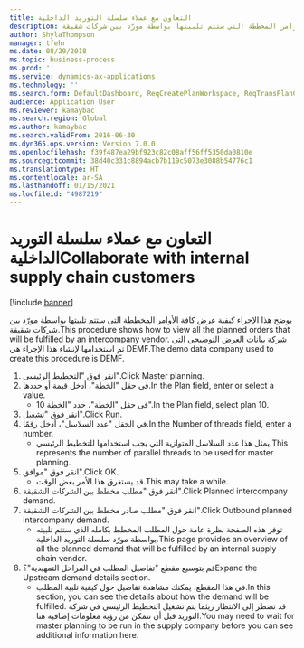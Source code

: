 ```yaml
---
title: التعاون مع عملاء سلسلة التوريد الداخلية
description: يوضح هذا الإجراء كيفية عرض كافة الأوامر المخططة التي ستتم تلبيتها بواسطة مورّد بين شركات شقيقة.
author: ShylaThompson
manager: tfehr
ms.date: 08/29/2018
ms.topic: business-process
ms.prod: ''
ms.service: dynamics-ax-applications
ms.technology: ''
ms.search.form: DefaultDashboard, ReqCreatePlanWorkspace, ReqTransPlanCard, ReqOutboundIntercompanyDemand
audience: Application User
ms.reviewer: kamaybac
ms.search.region: Global
ms.author: kamaybac
ms.search.validFrom: 2016-06-30
ms.dyn365.ops.version: Version 7.0.0
ms.openlocfilehash: f39f487ea29bf923c82c08aff56ff5350da0810e
ms.sourcegitcommit: 38d40c331c8894acb7b119c5073e3088b54776c1
ms.translationtype: HT
ms.contentlocale: ar-SA
ms.lasthandoff: 01/15/2021
ms.locfileid: "4987219"
---
```

# <a name="collaborate-with-internal-supply-chain-customers"></a><span data-ttu-id="f2291-103">التعاون مع عملاء سلسلة التوريد الداخلية</span><span class="sxs-lookup"><span data-stu-id="f2291-103">Collaborate with internal supply chain customers</span></span>

[!include [banner](../../includes/banner.md)]

<span data-ttu-id="f2291-104">يوضح هذا الإجراء كيفية عرض كافة الأوامر المخططة التي ستتم تلبيتها بواسطة مورّد بين شركات شقيقة.</span><span class="sxs-lookup"><span data-stu-id="f2291-104">This procedure shows how to view all the planned orders that will be fulfilled by an intercompany vendor.</span></span> <span data-ttu-id="f2291-105">شركة بيانات العرض التوضيحي التي تم استخدامها لإنشاء هذا الإجراء هي DEMF.</span><span class="sxs-lookup"><span data-stu-id="f2291-105">The demo data company used to create this procedure is DEMF.</span></span>

1. <span data-ttu-id="f2291-106">انقر فوق "التخطيط الرئيسي‬".</span><span class="sxs-lookup"><span data-stu-id="f2291-106">Click Master planning.</span></span>
2. <span data-ttu-id="f2291-107">في حقل "الخطة"، أدخل قيمة أو حددها.</span><span class="sxs-lookup"><span data-stu-id="f2291-107">In the Plan field, enter or select a value.</span></span>
    * <span data-ttu-id="f2291-108">في حقل "الخطة"، حدد "الخطة 10".</span><span class="sxs-lookup"><span data-stu-id="f2291-108">In the Plan field, select plan 10.</span></span>  
3. <span data-ttu-id="f2291-109">انقر فوق "تشغيل".</span><span class="sxs-lookup"><span data-stu-id="f2291-109">Click Run.</span></span>
4. <span data-ttu-id="f2291-110">في الحقل "عدد السلاسل"، أدخل رقمًا.</span><span class="sxs-lookup"><span data-stu-id="f2291-110">In the Number of threads field, enter a number.</span></span>
    * <span data-ttu-id="f2291-111">يمثل هذا عدد السلاسل المتوازية التي يجب استخدامها للتخطيط الرئيسي.</span><span class="sxs-lookup"><span data-stu-id="f2291-111">This represents the number of parallel threads to be used for master planning.</span></span>  
5. <span data-ttu-id="f2291-112">انقر فوق "موافق".</span><span class="sxs-lookup"><span data-stu-id="f2291-112">Click OK.</span></span>
    * <span data-ttu-id="f2291-113">قد يستغرق هذا الأمر بعض الوقت.</span><span class="sxs-lookup"><span data-stu-id="f2291-113">This may take a while.</span></span>  
6. <span data-ttu-id="f2291-114">انقر فوق "مطلب مخطط بين الشركات الشقيقة‬".</span><span class="sxs-lookup"><span data-stu-id="f2291-114">Click Planned intercompany demand.</span></span>
7. <span data-ttu-id="f2291-115">انقر فوق "مطلب صادر مخطط بين الشركات الشقيقة‬".</span><span class="sxs-lookup"><span data-stu-id="f2291-115">Click Outbound planned intercompany demand.</span></span>
    * <span data-ttu-id="f2291-116">توفر هذه الصفحة نظرة عامة حول المطلب المخطط بكامله الذي ستتم تلبيته بواسطة مورّد سلسلة التوريد الداخلية.</span><span class="sxs-lookup"><span data-stu-id="f2291-116">This page provides an overview of all the planned demand that will be fulfilled by an internal supply chain vendor.</span></span>  
8. <span data-ttu-id="f2291-117">قم بتوسيع مقطع "تفاصيل المطلب في المراحل التمهيدية‬"؟</span><span class="sxs-lookup"><span data-stu-id="f2291-117">Expand the Upstream demand details section.</span></span>
    * <span data-ttu-id="f2291-118">في هذا المقطع، يمكنك مشاهدة تفاصيل حول كيفية تلبية المطلب.</span><span class="sxs-lookup"><span data-stu-id="f2291-118">In this section, you can see the details about how the demand will be fulfilled.</span></span> <span data-ttu-id="f2291-119">قد تضطر إلى الانتظار ريثما يتم تشغيل التخطيط الرئيسي في شركة التوريد قبل أن تتمكن من رؤية معلومات إضافية هنا.</span><span class="sxs-lookup"><span data-stu-id="f2291-119">You may need to wait for master planning to be run in the supply company before you can see additional information here.</span></span>  


